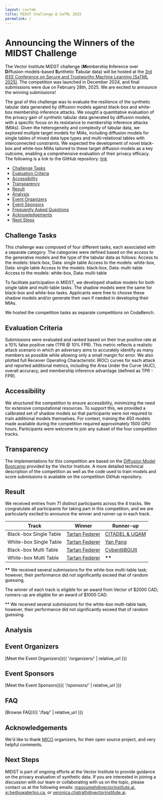 ```yaml
---
layout: custom 
title: MIDST Challenge @ SaTML 2025
permalink: /
---
```

<style>
p, ol, ul, li {
  color: #000000 !important
}
.main-content {
    margin-top: 30px; 
}
.main-content h1 {
    margin-top: 30px; 
}
</style>

# Announcing the Winners of the MIDST Challenge

The Vector Institute MIDST challenge (**M**embership **I**nference over **D**iffusion-models-based **S**ynthetic **T**abular data) will be hosted at the [3rd IEEE Conference on Secure and Trustworthy Machine Learning (SaTML 2025)](https://satml.org/). The competition was launched in December 2024, and final submissions were due on February 28th, 2025. We are excited to announce the winning submissions!

The goal of this challenge was to evaluate the resilience of the synthetic tabular data generated by diffusion models against black-box and white-box membership inference attacks. We sought a quantitative evaluation of the privacy gain of synthetic tabular data generated by diffusion models, with a specific focus on its resistance to membership inference attacks (MIAs). Given the heterogeneity and complexity of tabular data, we explored multiple target models for MIAs, including diffusion models for single tables of mixed data type types and multi-relational tables with interconnected constraints. We expected the development of novel black-box and white-box MIAs tailored to these target diffusion models as a key outcome, enabling a comprehensive evaluation of their privacy efficacy.
The following is a link to the GitHub repository: [link](https://github.com/VectorInstitute/MIDST)

* [Challenge Tasks](#challenge-tasks)
* [Evaluation Criteria](#evaluation-criteria)
* [Accessibility](#accessibility)
* [Transparency](#Transparency)
* [Result](#result)
* [Analysis](#analysis)
* [Event Organizers](#event-organizers)
* [Event Sponsors](#event-sponsors)
* [Frequently Asked Questions](#event-sponsors)
* [Acknowledgements](#acknowledgements)
* [Next Steps](#next-steps)

## Challenge Tasks

This challenge was composed of four different tasks, each associated with a separate category. The categories were defined based on the access to the generative models and the type of the tabular data as follows: 
Access to the models: black-box, Data: single table 
Access to the models: white-box, Data: single table 
Access to the models: black-box, Data: multi-table 
Access to the models: white-box, Data: multi-table

To facilitate participation in MIDST, we developed shadow models for both single table and multi-table tasks. The shadow models were the same for black-box and white-box tasks. Applicants were free to choose these shadow models and/or generate their own if needed in developing their MIAs.

We hosted the competition tasks as separate competitions on CodaBench.

## Evaluation Criteria

Submissions were evaluated and ranked based on their true positive rate at a 10% false positive rate (TPR @ 10% FPR). This metric reflects a realistic attack scenario in which an adversary aims to accurately identify as many members as possible while allowing only a small margin for error. We also plotted full Receiver Operating Characteristic (ROC) curves for each attack and reported additional metrics, including the Area Under the Curve (AUC), overall accuracy, and membership inference advantage (defined as TPR - FPR).

## Accessibility

We structured the competition to ensure accessibility, minimizing the need for extensive computational resources. To support this, we provided a calibrated set of shadow models so that participants were not required to train additional models themselves. For context, training the 450 models made available during the competition required approximately 1500 GPU hours. Participants were welcome to join any subset of the four competition tracks.

## Transparency

The implementations for this competition are based on the [Diffusion Model Bootcamp](https://github.com/VectorInstitute/diffusion_model_bootcamp/tree/main) provided by the Vector Institute. A more detailed technical description of the competition as well as the code used to train models and score submissions is available on the competition GitHub repository.

## Result
We received entries from 71 distinct participants across the 4 tracks. We congratulate all participants for taking part in this competition, and we are particularly excited to announce the winner and runner-up in each track.

<div align="center">

<table>
  <thead>
    <tr>
      <th>Track</th>
      <th>Winner</th>
      <th>Runner-up</th>
    </tr>
  </thead>
  <tbody>
    <tr>
      <td>Black-box Single Table</td>
      <td><a href="https://github.com/Nicholas0228/Tartan_Federer_MIDST/tree/main">Tartan Federer</a></td>
      <td><a href="https://github.com/CRCHUM-CITADEL/ensemble-mia">CITADEL & UQAM</a></td>
    </tr>
    <tr>
      <td>White-box Single Table</td>
      <td><a href="https://github.com/Nicholas0228/Tartan_Federer_MIDST/tree/main">Tartan Federer</a></td>
      <td><a href="https://github.com/py85252876/MIDST">Yan Pang</a></td>
    </tr>
    <tr>
      <td>Black-box Multi Table</td>
      <td><a href="https://github.com/Nicholas0228/Tartan_Federer_MIDST/tree/main">Tartan Federer</a></td>
      <td><a href="https://github.com/eyalgerman/MIA-EPT">Cyber@BGUlt</a></td>
    </tr>
    <tr>
      <td>White-box Multi Table</td>
      <td><a href="https://github.com/Nicholas0228/Tartan_Federer_MIDST/tree/main">Tartan Federer</a></td>
      <td><strong>**</strong></td>
    </tr>
  </tbody>
</table>

</div>

<p><strong>**</strong> We received several submissions for the white-box multi-table task; however, their performance did not significantly exceed that of random guessing.</p>

The winner of each track is eligible for an award from Vector of $2000 CAD; runners-up are eligible for an award of $1000 CAD.

** We received several submissions for the white-box multi-table task; however, their performance did not significantly exceed that of random guessing.

## Analysis

## Event Organizers 
[Meet the Event Organizers]({{ '/organizers/' | relative_url }})

## Event Sponsors 
[Meet the Event Sponsors]({{ '/sponsors/' | relative_url }})

## FAQ 
[Browse FAQ]({{ '/faq/' | relative_url }})

## Acknowledgements  
We'd like to thank [MICO](https://github.com/microsoft/MICO) organizers, for their open source project, and very helpful comments. 

## Next Steps
MIDST is part of ongoing efforts at the Vector Institute to provide guidance on the privacy evaluation of synthetic data. If you are interested in joining a discussion with our team or collaborating with us on the topic, please contact us at the following emails:
masoumeh@vectorinstitute.ai, xi.he@uwaterloo.ca, or veronica.chatrath@vectorinstitute.ai.

